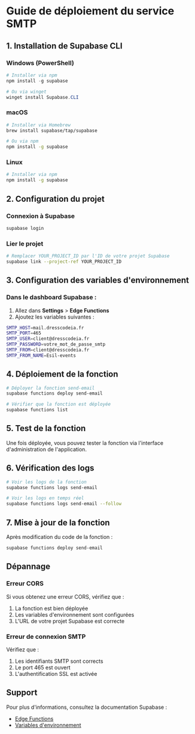 # Guide de déploiement du service SMTP

## 1. Installation de Supabase CLI

### Windows (PowerShell)
```powershell
# Installer via npm
npm install -g supabase

# Ou via winget
winget install Supabase.CLI
```

### macOS
```bash
# Installer via Homebrew
brew install supabase/tap/supabase

# Ou via npm
npm install -g supabase
```

### Linux
```bash
# Installer via npm
npm install -g supabase
```

## 2. Configuration du projet

### Connexion à Supabase
```bash
supabase login
```

### Lier le projet
```bash
# Remplacer YOUR_PROJECT_ID par l'ID de votre projet Supabase
supabase link --project-ref YOUR_PROJECT_ID
```

## 3. Configuration des variables d'environnement

### Dans le dashboard Supabase :
1. Allez dans **Settings** > **Edge Functions**
2. Ajoutez les variables suivantes :

```bash
SMTP_HOST=mail.dresscodeia.fr
SMTP_PORT=465
SMTP_USER=client@dresscodeia.fr
SMTP_PASSWORD=votre_mot_de_passe_smtp
SMTP_FROM=client@dresscodeia.fr
SMTP_FROM_NAME=Esil-events
```

## 4. Déploiement de la fonction

```bash
# Déployer la fonction send-email
supabase functions deploy send-email

# Vérifier que la fonction est déployée
supabase functions list
```

## 5. Test de la fonction

Une fois déployée, vous pouvez tester la fonction via l'interface d'administration de l'application.

## 6. Vérification des logs

```bash
# Voir les logs de la fonction
supabase functions logs send-email

# Voir les logs en temps réel
supabase functions logs send-email --follow
```

## 7. Mise à jour de la fonction

Après modification du code de la fonction :

```bash
supabase functions deploy send-email
```

## Dépannage

### Erreur CORS
Si vous obtenez une erreur CORS, vérifiez que :
1. La fonction est bien déployée
2. Les variables d'environnement sont configurées
3. L'URL de votre projet Supabase est correcte

### Erreur de connexion SMTP
Vérifiez que :
1. Les identifiants SMTP sont corrects
2. Le port 465 est ouvert
3. L'authentification SSL est activée

## Support

Pour plus d'informations, consultez la documentation Supabase :
- [Edge Functions](https://supabase.com/docs/guides/functions)
- [Variables d'environnement](https://supabase.com/docs/guides/functions/config) 